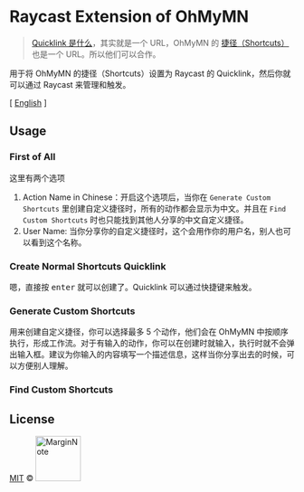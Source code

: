 # Raycast Extension of OhMyMN

> [Quicklink 是什么](https://sspai.com/post/72951)，其实就是一个 URL，OhMyMN 的 [捷径（Shortcuts）](https://ohmymn.marginnote.cn/guide/modules/shortcut.html)也是一个 URL。所以他们可以合作。

用于将 OhMyMN 的捷径（Shortcuts）设置为 Raycast 的 Quicklink，然后你就可以通过 Raycast 来管理和触发。

[ [English](./README.md) ]
## Usage

### First of All
这里有两个选项

1. Action Name in Chinese：开启这个选项后，当你在 `Generate Custom Shortcuts` 里创建自定义捷径时，所有的动作都会显示为中文。并且在 `Find Custom Shortcuts` 时也只能找到其他人分享的中文自定义捷径。
2. User Name: 当你分享你的自定义捷径时，这个会用作你的用户名，别人也可以看到这个名称。

### Create Normal Shortcuts Quicklink

嗯，直接按 <kbd>enter</kbd> 就可以创建了。Quicklink 可以通过快捷键来触发。

### Generate Custom Shortcuts

用来创建自定义捷径，你可以选择最多 5 个动作，他们会在 OhMyMN 中按顺序执行，形成工作流。对于有输入的动作，你可以在创建时就输入，执行时就不会弹出输入框。建议为你输入的内容填写一个描述信息，这样当你分享出去的时候，可以方便别人理解。

### Find Custom Shortcuts
## License

<a href="https://github.com/marginnoteapp/raycast/blob/main/LICENSE">MIT</a> © <a href="https://github.com/marginnoteapp"><img src="https://testmnbbs.oss-cn-zhangjiakou.aliyuncs.com/pic/mn.png?x-oss-process=base_webp" alt="MarginNote" width="80"></a>